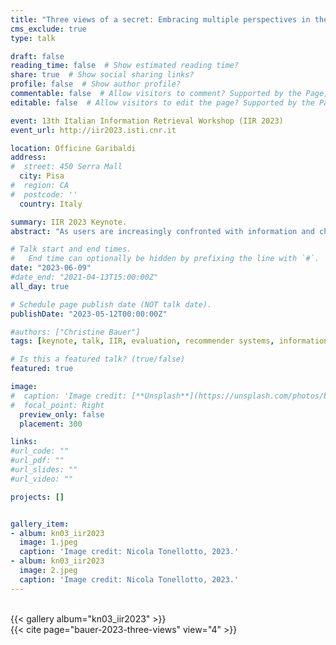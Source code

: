```yaml
---
title: "Three views of a secret: Embracing multiple perspectives in the evaluation of information retrieval and recommender systems"
cms_exclude: true
type: talk

draft: false
reading_time: false  # Show estimated reading time?
share: true  # Show social sharing links?
profile: false  # Show author profile?
commentable: false  # Allow visitors to comment? Supported by the Page, Post, and Docs content types.
editable: false  # Allow visitors to edit the page? Supported by the Page, Post, and Docs content types.

event: 13th Italian Information Retrieval Workshop (IIR 2023)
event_url: http://iir2023.isti.cnr.it

location: Officine Garibaldi
address:
#  street: 450 Serra Mall
  city: Pisa
#  region: CA
#  postcode: ''
  country: Italy

summary: IIR 2023 Keynote.
abstract: "As users are increasingly confronted with information and choice overload, we need the ‘right’ information, at the ‘right’ time, in the ‘right’ place, in the ‘right’ way, to the ‘right’ person. Information retrieval and recommender systems are effective means to address this goal. When optimizing and evaluating such systems, we often disregard that a ‘typical’ user is not the only stakeholder interested in a well-functioning system. Beyond ignoring the needs of specific stakeholders, this eventually leads to a malfunctioning system for anyone. In this talk, I will demonstrate that we need to consider the demands of the various stakeholders and provide insights into how we can embrace those needs when evaluating our systems."

# Talk start and end times.
#   End time can optionally be hidden by prefixing the line with `#`.
date: "2023-06-09"
#date_end: "2021-04-13T15:00:00Z"
all_day: true

# Schedule page publish date (NOT talk date).
publishDate: "2023-05-12T00:00:00Z"

#authors: ["Christine Bauer"]
tags: [keynote, talk, IIR, evaluation, recommender systems, information retrieval, multimethods, multi-stakeholder]

# Is this a featured talk? (true/false)
featured: true

image:
#  caption: 'Image credit: [**Unsplash**](https://unsplash.com/photos/bzdhc5b3Bxs)'
#  focal_point: Right
  preview_only: false
  placement: 300

links:
#url_code: ""
#url_pdf: ""
#url_slides: ""
#url_video: ""

projects: []


gallery_item:
- album: kn03_iir2023
  image: 1.jpeg
  caption: 'Image credit: Nicola Tonellotto, 2023.'
- album: kn03_iir2023
  image: 2.jpeg
  caption: 'Image credit: Nicola Tonellotto, 2023.'
---
```


<br>
{{< gallery album="kn03_iir2023" >}}


<br>
{{< cite  page="bauer-2023-three-views" view="4" >}}